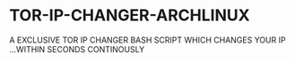 # TOR-IP-CHANGER-ARCHLINUX
A EXCLUSIVE TOR IP CHANGER BASH SCRIPT WHICH CHANGES YOUR IP ...WITHIN SECONDS CONTINOUSLY  
